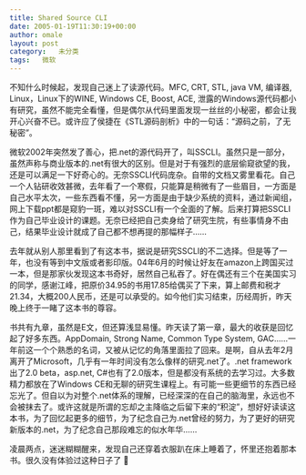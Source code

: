 ```yaml
---
title: Shared Source CLI
date: 2005-01-19T11:30:19+00:00
author: omale
layout: post
category:   未分类  
tags:   微软
---
```

不知什么时候起，发现自己迷上了读源代码。MFC, CRT, STL, java VM, 编译器, Linux，Linux下的WINE, Windows CE, Boost, ACE, 泄露的Windows源代码都小有研究，虽然不能完全看懂，但是偶尔从代码里面发现一丝丝的小秘密，都会让我开心兴奋不已。或许应了侯捷在《STL源码剖析》中的一句话：&ldquo;源码之前，了无秘密&rdquo;。
	  
微软2002年突然发了善心，把.net的源代码开了，叫SSCLI。虽然只是一部分，虽然声称与商业版本的.net有很大的区别。但是对于有强烈的底层偷窥欲望的我，还是可以满足一下好奇心的。无奈SSCLI代码庞杂。自带的文档又雾里看花。自己一个人钻研收效甚微，去年看了一个寒假，只能算是稍微有了一些眉目，一方面是自己水平太次，一些东西看不懂，另一方面是由于缺少系统的资料，通过新闻组，网上下载ppt都是窥豹一斑，难以对SSCLI有一个全面的了解。后来打算把SSCLI作为自己毕业设计的课题。无奈已经把自己卖身给了研究生院，有些事情身不由己，结果毕业设计就成了自己都不想再提的那幅样子&hellip;&hellip;

去年就从别人那里看到了有这本书，据说是研究SSCLI的不二选择。但是等了一年，也没有等到中文版或者影印版。04年6月的时候让好友在amazon上跨国买过一本，但是那家伙发现这本书奇好，居然自己私吞了。好在偶还有三个在美国实习的同学，感谢江峰，把原价34.95的书用17.85给偶买了下来，算上邮费和税才21.34，大概200人民币，还是可以承受的。如今他们实习结束，历经周折，昨天晚上终于一睹了这本书的尊容。
	  
书共有九章，虽然是E文，但还算浅显易懂。昨天读了第一章，最大的收获是回忆起了好多东西。AppDomain, Strong Name, Common Type System, GAC&hellip;&hellip;一年前这一个个熟悉的名词，又被从记忆的角落里面拉了回来。是啊，自从去年2月离开了Microsoft，几乎有一年时间没有怎么像样的研究.net了。.net framework出了2.0 beta，asp.net, C#也有了2.0版本，但是都没有系统的去学习过。大多数精力都放在了Windows CE和无聊的研究生课程上。有可能一些更细节的东西已经忘光了。但自以为对整个.net体系的理解，已经深深的在自己的脑海里，永远也不会被抹去了。或许这就是所谓的忘却之主降临之后留下来的&ldquo;积淀&rdquo;，想好好读读这本书，为了回忆起更多的细节，为了纪念自己为.net曾经的努力，为了更好的研究新版本的.net，为了纪念自己那段难忘的似水年华&hellip;&hellip;
	  
凌晨两点，迷迷糊糊醒来，发现自己还穿着衣服趴在床上睡着了，怀里还抱着那本书。很久没有体验过这种日子了 🙂